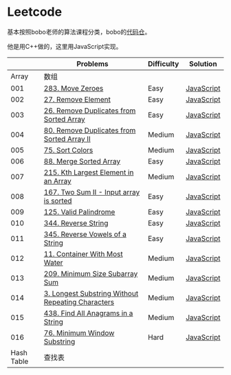 # Leetcode

基本按照bobo老师的算法课程分类，bobo的[代码仓](https://github.com/liuyubobobo/Play-with-Algorithm-Interview)。

他是用C++做的，这里用JavaScript实现。

|  | Problems | Difficulty | Solution |
|----|----------|-----------|------|
| Array  | 数组  |  | 
| 001  | [283. Move Zeroes](https://leetcode.com/problems/move-zeroes/)  | Easy | [JavaScript](./code/lc1.java)
| 002  | [27. Remove Element](https://leetcode.com/problems/remove-element/)  | Easy | [JavaScript](./code/lc1.java)
| 003  | [26. Remove Duplicates from Sorted Array](https://leetcode.com/problems/remove-duplicates-from-sorted-array/)  | Easy | [JavaScript](./code/lc1.java)
| 004  | [80. Remove Duplicates from Sorted Array II](https://leetcode.com/problems/remove-duplicates-from-sorted-array-ii/)  | Medium | [JavaScript](./code/lc1.java)
| 005  | [75. Sort Colors](https://leetcode.com/problems/sort-colors/)  | Medium | [JavaScript](./code/lc1.java)
| 006  | [88. Merge Sorted Array](https://leetcode.com/problems/merge-sorted-array/)  | Easy | [JavaScript](./code/lc1.java)
| 007  | [215. Kth Largest Element in an Array](https://leetcode.com/problems/kth-largest-element-in-an-array/)  | Medium | [JavaScript](./code/lc1.java)
| 008  | [167. Two Sum II - Input array is sorted](https://leetcode.com/problems/two-sum-ii-input-array-is-sorted/)  | Easy | [JavaScript](./code/lc1.java)
| 009  | [125. Valid Palindrome](https://leetcode.com/problems/valid-palindrome/)  | Easy | [JavaScript](./code/lc1.java)
| 010  | [344. Reverse String](https://leetcode.com/problems/reverse-string/)  | Easy | [JavaScript](./code/lc1.java)
| 011  | [345. Reverse Vowels of a String](https://leetcode.com/problems/reverse-vowels-of-a-string/)  | Easy | [JavaScript](./code/lc1.java)
| 012  | [11. Container With Most Water](https://leetcode.com/problems/container-with-most-water/)  | Medium | [JavaScript](./code/lc1.java)
| 013  | [209. Minimum Size Subarray Sum](https://leetcode.com/problems/minimum-size-subarray-sum/)  | Medium | [JavaScript](./code/lc1.java)
| 014  | [3. Longest Substring Without Repeating Characters](https://leetcode.com/problems/longest-substring-without-repeating-characters/)  | Medium | [JavaScript](./code/lc1.java)
| 015  | [438. Find All Anagrams in a String](https://leetcode.com/problems/find-all-anagrams-in-a-string/)  | Medium | [JavaScript](./code/lc1.java)
| 016  | [76. Minimum Window Substring](https://leetcode.com/problems/minimum-window-substring/)  | Hard | [JavaScript](./code/lc1.java)
| Hash Table  | 查找表  |  | 


